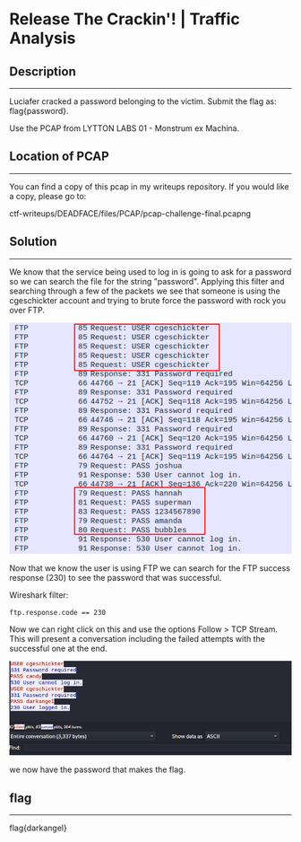 # Release The Crackin'! | Traffic Analysis

## Description
- - -
Luciafer cracked a password belonging to the victim. Submit the flag as: flag{password}.

Use the PCAP from LYTTON LABS 01 - Monstrum ex Machina.

## Location of PCAP
- - -
You can find a copy of this pcap in my writeups repository. If you would like a copy, please go to:

ctf-writeups/DEADFACE/files/PCAP/pcap-challenge-final.pcapng


## Solution
- - -
We know that the service being used to log in is going to ask for a password so we can search the file for the string "password". Applying this filter and searching through a few of the packets we see that someone is using the cgeschickter account and trying to brute force the password with rock you over FTP.

<img src="../images/ftp-bruteforce.png">

Now that we know the user is using FTP we can search for the FTP success response (230) to see the password that was successful.

Wireshark filter:
```
ftp.response.code == 230
```

Now we can right click on this and use the options Follow > TCP Stream. This will present a conversation including the failed attempts with the successful one at the end.

<img src="../images/ftp-success.png">

we now have the password that makes the flag.

## flag
- - -
flag{darkangel}